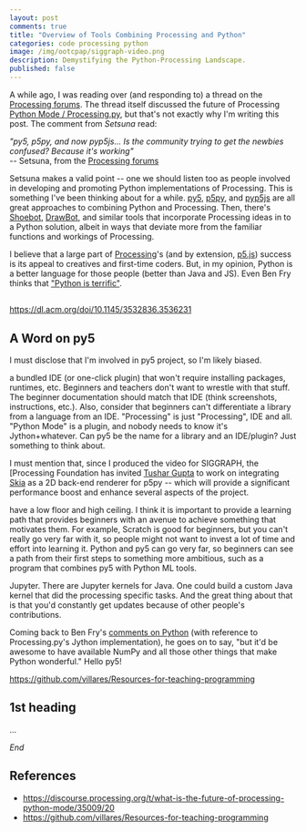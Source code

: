```yaml
---
layout: post
comments: true
title: "Overview of Tools Combining Processing and Python"
categories: code processing python
image: /img/ootcpap/siggraph-video.png
description: Demystifying the Python-Processing Landscape.
published: false
---
```


A while ago, I was reading over (and responding to) a thread on the [Processing forums](https://discourse.processing.org). The thread itself discussed the future of Processing [Python Mode / Processing.py](https://py.processing.org/), but that's not exactly why I'm writing this post. The comment from *Setsuna* read:

*"py5, p5py, and now pyp5js... Is the community trying to get the newbies confused? Because it's working"*  
-- Setsuna, from the [Processing forums](https://discourse.processing.org/t/what-is-the-future-of-processing-python-mode/35009/20)

Setsuna makes a valid point -- one we should listen too as people involved in developing and promoting Python implementations of Processing. This is something I've been thinking about for a while. [py5](https://py5.ixora.io/), [p5py](https://p5.readthedocs.io/), and [pyp5js](https://berinhard.github.io/pyp5js/) are all great approaches to combining Python and Processing. Then, there's [Shoebot](http://shoebot.net/), [DrawBot](https://www.drawbot.com/), and similar tools that incorporate Processing ideas in to a Python solution, albeit in ways that deviate more from the familiar functions and workings of Processing.

I believe that a large part of [Processing](https://processing.org/)'s (and by extension, [p5.js](https://p5js.org/)) success is its appeal to creatives and first-time coders. But, in my opinion, Python is a better language for those people (better than Java and JS). Even Ben Fry thinks that ["Python is terrific"](https://github.com/processing/processing4/wiki/Processing-4#goodbye-java).

##

https://dl.acm.org/doi/10.1145/3532836.3536231

##




## A Word on py5

I must disclose that I'm involved in py5 project, so I'm likely biased.


a bundled IDE (or one-click plugin) that won't require installing packages, runtimes, etc. Beginners and teachers don't want to wrestle with that stuff. The beginner documentation should match that IDE (think screenshots, instructions, etc.).
Also, consider that beginners can't differentiate a library from a language from an IDE. "Processing" is just "Processing", IDE and all. "Python Mode" is a plugin, and nobody needs to know it's Jython+whatever. Can py5 be the name for a library and an IDE/plugin? Just something to think about.

I must mention that, since I produced the video for SIGGRAPH, the [Processing Foundation has invited [Tushar Gupta](https://medium.com/processing-foundation/announcing-google-summer-of-code-2022-projects-and-a-few-more-77043ab4d0b4) to work on integrating [Skia](https://skia.org/) as a 2D back-end renderer for p5py -- which will provide a significant performance boost and enhance several aspects of the project.



have a low floor and high ceiling. I think it is important to provide a learning path that provides beginners with an avenue to achieve something that motivates them. For example, Scratch is good for beginners, but you can't really go very far with it, so people might not want to invest a lot of time and effort into learning it. Python and py5 can go very far, so beginners can see a path from their first steps to something more ambitious, such as a program that combines py5 with Python ML tools.


Jupyter. There are Jupyter kernels for Java. One could build a custom Java kernel that did the processing specific tasks. And the great thing about that is that you'd constantly get updates because of other people's contributions.





Coming back to Ben Fry's [comments on Python](https://github.com/processing/processing4/wiki/Processing-4#goodbye-java) (with reference to Processing.py's Jython implementation), he goes on to say, "but it'd be awesome to have available NumPy and all those other things that make Python wonderful." Hello py5!

https://github.com/villares/Resources-for-teaching-programming





## 1st heading

...

*End*

## References

* https://discourse.processing.org/t/what-is-the-future-of-processing-python-mode/35009/20
* https://github.com/villares/Resources-for-teaching-programming
